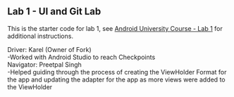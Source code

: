## Lab 1 - UI and Git Lab

This is the starter code for lab 1, see [Android University Course - Lab 1](https://courses.codepath.org/courses/android_university/unit/1#!exercises) for additional instructions.

Driver: Karel (Owner of Fork) </br>
-Worked with Android Studio to reach Checkpoints </br>
Navigator: Preetpal Singh </br>
-Helped guiding through the process of creating the ViewHolder Format for the app and updating the adapter for the app as more views were added to the ViewHolder </br>
